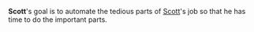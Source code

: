 **Scott**'s goal is to automate the tedious parts of
[Scott](http://healthygulf.org/who-we-are/staff/)'s
job so that he has time to do the important parts.
